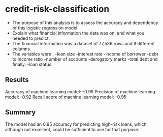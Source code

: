 # credit-risk-classification


* The purpose of this analysis is to assess the accuracy and dependency of this logistic regression model.
* Explain what financial information the data was on, and what you needed to predict.
* The financial information was a dataset of 77,536 rows and 8 different columns.
* The variables were :
  -loan size
  -interest rate
  -income of borrower
  -debt to income ratio
  -number of accounts
  -derogatory marks
  -total debt
  and finally:
  -loan status 
  

## Results


Accuracy of machine learning model:
-0.99
Precision of machine learning model:
-0.92
Recall score of machine learning model:
-0.95 


## Summary
The model had an 0.85 accuracy for predicting high-risk loans, which although not excellent, could be sufficient to use for that purpose. 
